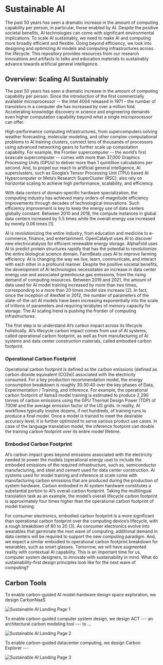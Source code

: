 # Sustainable AI

The past 50 years has seen a dramatic increase in the amount of computing capability per person, in particular, those enabled by AI. Despite the positive societal benefits, AI technologies can come with significant environmental implications. To scale AI sustainably, we need to make AI and computing more broadly efficient and flexible. Going beyond efficiency, we look into designing and optimizing AI models and computing infrastructures across the lifecycle. This repository provides resources from our research innovations and artifacts to talks and education materials to sustainably advance towards artificial general intelligence.

## Overview: Scaling AI Sustainably
The past 50 years has seen a dramatic increase in the amount of computing capability per person. Since the introduction of the first commercially available microprocessor -- the Intel 4004 released in 1971 – the number of transistors in a computer die has increased by over a million fold. Accelerating knowledge discovery in science and engineering demands even higher computation capability beyond what a single microprocessor can offer. 

High-performance computing infrastructures, from supercomputers solving weather forecasting, molecular modeling, and other complex computational problems to AI training clusters, connect tens of thousands of processors using advanced networking gears to further scale up computation capability. For example, the Frontier supercomputer -- the world’s first exascale supercomputer -- comes with more than 37,000 Graphics Processing Units (GPUs) to deliver more than 1 quintillion calculations per second. And, to propel our reach to artificial general intelligence, AI superclusters, such as Google’s Tensor Processing Unit (TPU) based AI Hypercomputer or Meta’s Research SuperCluster (RSC), also rely on horizontal scaling to achieve high performance, scalability, and efficiency. 

With data centers of domain-specific hardware specialization, the computing industry has achieved many orders-of-magnitude efficiency improvements through decades of technological innovations. Such efficiency improvement is key to keep the energy use of data centers globally constant. Between 2010 and 2018, the compute instances in global data centers increased by 5.5 times while the overall energy use increased by merely 0.06 times [1].    

AI is revolutionizing the entire industry, from education and medicine to e-commerce, finance, and entertainment. OpenCatalyst uses AI to discover new electrocatalysis for efficient renewable energy storage. AlphaFold uses AI to predict protein structures rapidly that has the potential to revolutionize the entire biological science domain. FarmBeats uses AI to improve farming efficiency. AI is changing the way we live, learn, communicate, and interact with each other in a profound manner. Despite the positive societal benefits, the development of AI technologies necessitates an increase in data center energy use and associated greenhouse gas emissions, from the rising demand of computing resources. Between 2019 and 2021, the amount of data used for AI model training increased by more than two times, corresponding to a more than 20 times model size increase [2]. In fact, since the inception of AlexNet in 2012, the number of parameters of the state-of-the-art AI models have been increasing exponentially into the scale of trillions of parameters and requiring terabytes of memory capacity for storage. The AI scaling trend is pushing the frontier of computing infrastructures. 

The first step is to understand AI’s carbon impact across its lifecycle holistically. AI’s lifecycle carbon impact comes from use of AI systems, called operational carbon footprint, as well as from manufacturing of AI systems and data center construction materials, called embodied carbon footprint. 

### Operational Carbon Footprint 
Operational carbon footprint is defined as the carbon emissions (defined as carbon dioxide equivalent (CO2e)) associated with the electricity consumed. For a key production recommendation model, the energy consumption breakdown is roughly 30:30:40 over the key phases of Data, Experimentation / Training, and Inference. For example, the operational carbon footprint of llama3 model training is estimated to produce 2,290 tonnes of carbon emissions using the GPU Thermal Design Power (TDP) of 700W and the average emission factor of the US grids. In reality, AI workflows typically involve dozens, if not hundreds, of training runs to produce a final model. Once a model is trained to meet the desirable accuracy level, it is further optimized to serve various product use cases. In case of the language translation model, the inference footprint can double the training carbon footprint over its entire model lifetime.

### Embodied Carbon Footprint 
AI’s carbon impact goes beyond emissions associated with the electricity needed to power the models (operational energy use) to include the embodied emissions of the required infrastructure, such as, semiconductor manufacturing, and steel and cement used for data center construction. AI systems used for model training and inference at scale come with manufacturing carbon emissions that are produced during the production of system hardware. Carbon embodied in AI system hardware constitutes a substantial portion to AI’s overall carbon footprint. Taking the multilingual translation task as an example, the model’s overall lifecycle carbon footprint is approximately four times higher than the operational carbon footprint of model training. 
 
For consumer electronics, embodied carbon footprint is a more significant than operational carbon footprint over the computing device’s lifecycle, with a rough breakdown of 80 to 20 [3]. As consumer electronics evolve into wearables that germinate the next wave of computing, additional demand in data centers will be required to support the new computing paradigm. And, we expect a similar embodied to operational carbon footprint breakdown for wearables, such as smart glasses. Tomorrow, we will have augmented reality with contextual AI capability. This is an important time for us, computer system designers, to innovate with sustainability in mind. What do sustainability-first design principles look like for the next wave of computing? 

## Carbon Tools

To enable carbon-guided AI model-hardware design space exploration, we design CarbonNaaS 

![Sustainable AI Landing Page 1](https://github.com/user-attachments/assets/914f4231-9ec8-4c6b-9386-efa3f5e5412b)

To enable carbon-guided computer system design, we design ACT --- an architectural carbon modeling tool --- to ...

![Sustainable AI Landing Page 2](https://github.com/user-attachments/assets/7f5d5314-4770-4c5a-9bf7-dd7b0b95c783)

To enable carbon-guided datacenter computing, we design Carbon Explorer --- 

![Sustainable AI Landing Page 3](https://github.com/user-attachments/assets/e6462066-0758-47c1-8f88-379b2e697f3e)
